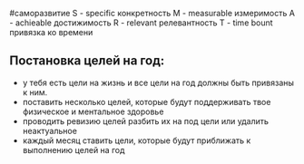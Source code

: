 #саморазвитие 
S - specific конкретность
M - measurable измеримость
A - achieable достижимость
R - relevant релевантность
T - time bount привязка ко времени
## Постановка целей на год:
- у тебя есть цели на жизнь и все цели на год должны быть привязаны к ним.
- поставить несколько целей, которые будут поддерживать твое физическое и ментальное здоровье
- проводить ревизию целей разбить их на под цели или удалить неактуальное
- каждый месяц ставить цели, которые будут приближать к выполнению целей на год